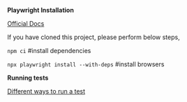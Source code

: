 **Playwright Installation**

[Official Docs](https://playwright.dev/docs/intro)

If you have cloned this project, please perform below steps,

`npm ci` #install dependencies

`npx playwright install --with-deps` #install browsers

**Running tests**

[Different ways to run a test](https://playwright.dev/docs/running-tests)

